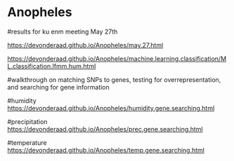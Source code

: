 # Anopheles

#results for ku enm meeting May 27th

https://devonderaad.github.io/Anopheles/may.27.html

https://devonderaad.github.io/Anopheles/machine.learning.classification/ML.classification.lfmm.hum.html

#walkthrough on matching SNPs to genes, testing for overrepresentation, and searching for gene information

#humidity
https://devonderaad.github.io/Anopheles/humidity.gene.searching.html

#precipitation
https://devonderaad.github.io/Anopheles/prec.gene.searching.html

#temperature
https://devonderaad.github.io/Anopheles/temp.gene.searching.html
